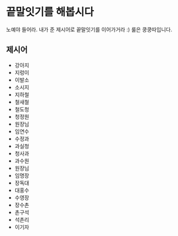 # 끝말잇기를 해봅시다
노예야 들어라. 내가 준 제시어로 끝말잇기를 이어가거라 :)
룰은 쿵쿵따입니다.

## 제시어
- 강아지
- 지렁이
- 이발소
- 소시지
- 지하철
- 철새철
- 철도청
- 청정원
- 원장님
- 임연수
- 수정과
- 과실청
- 청사과
- 과수원
- 원장님
- 임명장
- 장독대
- 대홍수
- 수영장
- 장수촌
- 촌구석
- 석촌리
- 이기자